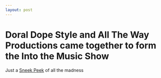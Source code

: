 ```yaml
---
layout: post
---
```


# Doral Dope Style and All The Way Productions came together to form the Into the Music Show

Just a [Sneek Peek](https://farm9.staticflickr.com/8631/15822919554_9626d39de2_s.jpg) of all the madness

